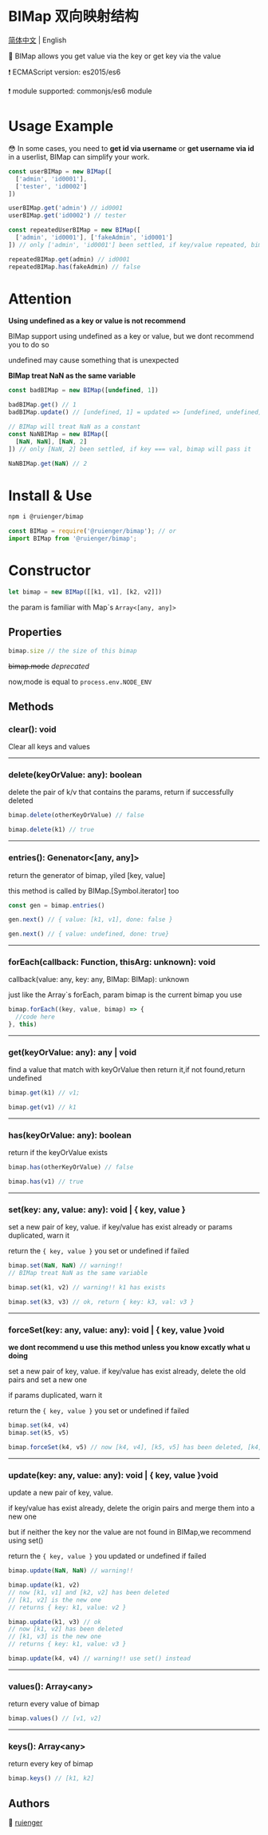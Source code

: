 # BIMap 双向映射结构

[简体中文](https://github.com/ruienger/BIMap/blob/master/README-ZH.md) | English

📌 BIMap allows you get value via the key or get key via the value

❗ ECMAScript version: es2015/es6

❗ module supported: commonjs/es6 module

# Usage Example

😳 In some cases, you need to **get id via username** or **get username via id** in a userlist, BIMap can simplify your work.

```javascript
const userBIMap = new BIMap([
  ['admin', 'id0001'],
  ['tester', 'id0002']
])

userBIMap.get('admin') // id0001
userBIMap.get('id0002') // tester

const repeatedUserBIMap = new BIMap([
  ['admin', 'id0001'], ['fakeAdmin', 'id0001']
]) // only ['admin', 'id0001'] been settled, if key/value repeated, bimap will pass it

repeatedBIMap.get(admin) // id0001
repeatedBIMap.has(fakeAdmin) // false

```

# Attention

**Using undefined as a key or value is not recommend**

BIMap support using undefined as a key or value, but we dont recommend you to do so

undefined may cause something that is unexpected

**BIMap treat NaN as the same variable**

```javascript
const badBIMap = new BIMap([undefined, 1])

badBIMap.get() // 1
badBIMap.update() // [undefined, 1] = updated => [undefined, undefined]

// BIMap will treat NaN as a constant
const NaNBIMap = new BIMap([
  [NaN, NaN], [NaN, 2]
]) // only [NaN, 2] been settled, if key === val, bimap will pass it

NaNBIMap.get(NaN) // 2

```

# Install & Use

```bash
npm i @ruienger/bimap
```

```javascript
const BIMap = require('@ruienger/bimap'); // or
import BIMap from '@ruienger/bimap';
```

# Constructor

```javascript
let bimap = new BIMap([[k1, v1], [k2, v2]])
```

the param is familiar with Map\`s `Array<[any, any]>`

## Properties

```javascript
bimap.size // the size of this bimap
```

~~bimap.mode~~ *deprecated*

now,mode is equal to `process.env.NODE_ENV`

## Methods

### clear(): void

Clear all keys and values

---

### delete(keyOrValue: any): boolean

delete the pair of k/v that contains the params, return if successfully deleted

```javascript
bimap.delete(otherKeyOrValue) // false

bimap.delete(k1) // true
```

---

### entries(): Genenator<[any, any]>

return the generator of bimap, yiled [key, value]

this method is called by BIMap.[Symbol.iterator] too

```javascript
const gen = bimap.entries()

gen.next() // { value: [k1, v1], done: false }

gen.next() // { value: undefined, done: true}
```

---

### forEach(callback: Function, thisArg: unknown): void

callback(value: any, key: any, BIMap: BIMap): unknown

just like the Array`s forEach, param bimap is the current bimap you use

```javascript
bimap.forEach((key, value, bimap) => {
  //code here
}, this)
```

---

### get(keyOrValue: any): any | void

find a value that match with keyOrValue then return it,if not found,return undefined

```javascript
bimap.get(k1) // v1;

bimap.get(v1) // k1
```

---

### has(keyOrValue: any): boolean

return if the keyOrValue exists

```javascript
bimap.has(otherKeyOrValue) // false

bimap.has(v1) // true
```

---

### set(key: any, value: any): void | \{ key, value }

set a new pair of key, value. if key/value has exist already or params duplicated, warn it

return the `{ key, value }` you set or undefined if failed

```javascript
bimap.set(NaN, NaN) // warning!!
// BIMap treat NaN as the same variable

bimap.set(k1, v2) // warning!! k1 has exists

bimap.set(k3, v3) // ok, return { key: k3, val: v3 }
```

---

### forceSet(key: any, value: any): void | \{ key, value }void

**we dont recommend u use this method unless you know excatly what u doing**

set a new pair of key, value. if key/value has exist already, delete the old pairs and set a new one

if params duplicated, warn it

return the `{ key, value }` you set or undefined if failed

```javascript
bimap.set(k4, v4)
bimap.set(k5, v5)

bimap.forceSet(k4, v5) // now [k4, v4], [k5, v5] has been deleted, [k4, v5] is the new one
```

---



### update(key: any, value: any): void | \{ key, value }void

update a new pair of key, value.

if key/value has exist already, delete the origin pairs and merge them into a new one

but if neither the key nor the value are not found in BIMap,we recommend using set()

return the `{ key, value }` you updated or undefined if failed

```javascript
bimap.update(NaN, NaN) // warning!!

bimap.update(k1, v2)
// now [k1, v1] and [k2, v2] has been deleted
// [k1, v2] is the new one
// returns { key: k1, value: v2 }

bimap.update(k1, v3) // ok
// now [k1, v2] has been deleted
// [k1, v3] is the new one
// returns { key: k1, value: v3 }

bimap.update(k4, v4) // warning!! use set() instead
```

---

### values(): Array\<any>

return every value of bimap

```javascript
bimap.values() // [v1, v2]
```

---

### keys(): Array\<any>

return every key of bimap

```javascript
bimap.keys() // [k1, k2]
```

## Authors

🧑 [ruienger](https://github.com/ruienger)
